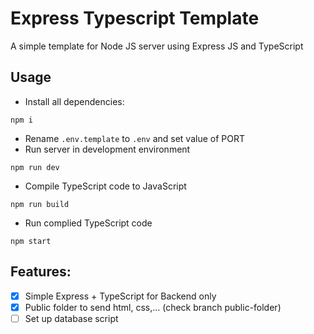 # Express Typescript Template

A simple template for Node JS server using Express JS and TypeScript

## Usage

- Install all dependencies:
```
npm i
```
- Rename `.env.template` to `.env` and set value of PORT
- Run server in development environment
```
npm run dev
```
- Compile TypeScript code to JavaScript
```
npm run build
```
- Run complied TypeScript code
```
npm start
```

## Features:
- [X] Simple Express + TypeScript for Backend only
- [X] Public folder to send html, css,... (check branch public-folder)
- [ ] Set up database script
